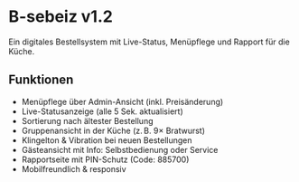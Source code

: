 # B-sebeiz v1.2

Ein digitales Bestellsystem mit Live-Status, Menüpflege und Rapport für die Küche.

## Funktionen

- Menüpflege über Admin-Ansicht (inkl. Preisänderung)
- Live-Statusanzeige (alle 5 Sek. aktualisiert)
- Sortierung nach ältester Bestellung
- Gruppenansicht in der Küche (z. B. 9× Bratwurst)
- Klingelton & Vibration bei neuen Bestellungen
- Gästeansicht mit Info: Selbstbedienung oder Service
- Rapportseite mit PIN-Schutz (Code: 885700)
- Mobilfreundlich & responsiv
